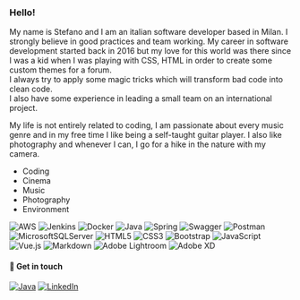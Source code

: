 ### Hello!
My name is Stefano and I am an italian software developer based in Milan. I strongly believe in good practices and team working. My career in software development started back in 2016 but my love for this world was there since I was a kid when I was playing with CSS, HTML in order to create some custom themes for a forum.<br/>
I always try to apply some magic tricks which will transform bad code into clean code.<br/>
I also have some experience in leading a small team on an international project.

My life is not entirely related to coding, I am passionate about every music genre and in my free time I like being a self-taught guitar player.
I also like photography and whenever I can, I go for a hike in the nature with my camera.

- Coding
- Cinema
- Music
- Photography
- Environment

![AWS](https://img.shields.io/badge/AWS-%23FF9900.svg?style=for-the-badge&logo=amazon-aws&logoColor=white) 
![Jenkins](https://img.shields.io/badge/jenkins-%232C5263.svg?style=for-the-badge&logo=jenkins&logoColor=white) 
![Docker](https://img.shields.io/badge/docker-%230db7ed.svg?style=for-the-badge&logo=docker&logoColor=white) 
![Java](https://img.shields.io/badge/java-%23ED8B00.svg?style=for-the-badge&logo=java&logoColor=white) 
![Spring](https://img.shields.io/badge/spring-%236DB33F.svg?style=for-the-badge&logo=spring&logoColor=white)
![Swagger](https://img.shields.io/badge/-Swagger-%23Clojure?style=for-the-badge&logo=swagger&logoColor=white)
![Postman](https://img.shields.io/badge/Postman-FF6C37?style=for-the-badge&logo=postman&logoColor=white) 
![MicrosoftSQLServer](https://img.shields.io/badge/Microsoft%20SQL%20Sever-CC2927?style=for-the-badge&logo=microsoft%20sql%20server&logoColor=white) 
![HTML5](https://img.shields.io/badge/html5-%23E34F26.svg?style=for-the-badge&logo=html5&logoColor=white) 
![CSS3](https://img.shields.io/badge/css3-%231572B6.svg?style=for-the-badge&logo=css3&logoColor=white)
![Bootstrap](https://img.shields.io/badge/bootstrap-%23563D7C.svg?style=for-the-badge&logo=bootstrap&logoColor=white) 
![JavaScript](https://img.shields.io/badge/javascript-%23323330.svg?style=for-the-badge&logo=javascript&logoColor=%23F7DF1E)
![Vue.js](https://img.shields.io/badge/vuejs-%2335495e.svg?style=for-the-badge&logo=vuedotjs&logoColor=%234FC08D) 
![Markdown](https://img.shields.io/badge/markdown-%23000000.svg?style=for-the-badge&logo=markdown&logoColor=white) 
![Adobe Lightroom](https://img.shields.io/badge/Adobe%20Lightroom-31A8FF.svg?style=for-the-badge&logo=Adobe%20Lightroom&logoColor=white) 
![Adobe XD](https://img.shields.io/badge/Adobe%20XD-470137?style=for-the-badge&logo=Adobe%20XD&logoColor=#FF61F6) 

#### 🤝 Get in touch
[![Java](https://img.shields.io/badge/-Email-black)](mailto:spisano@protonmail.com) 
[![LinkedIn](https://img.shields.io/badge/LinkedIn-%230077B5.svg?logo=linkedin&logoColor=white)](https://linkedin.com/in/stefano-pisano) 

